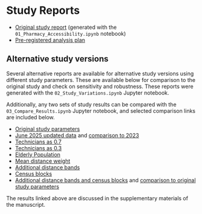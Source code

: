 # Study Reports

- [Original study report](https://hegsrr.github.io/OR-VT-Pharmacy/report.html) (generated with the `01_Pharmacy_Accessibility.ipynb` notebook)
- [Pre-registered analysis plan](https://hegsrr.github.io/OR-VT-Pharmacy/report/analysis_plan.pdf)

## Alternative study versions

Several alternative reports are available for alternative study versions using different study parameters. These are available below for comparison to the original study and check on sensitivity and robustness. 
These reports were generated with the `02_Study_Variations.ipynb` Jupyter notebook.

Additionally, any two sets of study results can be compared with the `03_Compare_Results.ipynb` Jupyter notebook, and selected comparison links are included below.

- [Original study parameters](https://hegsrr.github.io/OR-VT-Pharmacy/report/original_parameters.html)
- [June 2025 updated data](https://hegsrr.github.io/OR-VT-Pharmacy/report/june_2025.html) and [comparison to 2023](https://hegsrr.github.io/OR-VT-Pharmacy/report/compare_2023_2025.html)
- [Technicians as 0.7](https://hegsrr.github.io/OR-VT-Pharmacy/report/technicians_pt7.html)
- [Technicians as 0.3](https://hegsrr.github.io/OR-VT-Pharmacy/report/technicians_pt3.html)
- [Elderly Population](https://hegsrr.github.io/OR-VT-Pharmacy/report/elderly_population.html)
- [Mean distance weight](https://hegsrr.github.io/OR-VT-Pharmacy/report/distweight_mean.html)
- [Additional distance bands](https://hegsrr.github.io/OR-VT-Pharmacy/report/granular_distance.html)
- [Census blocks](https://hegsrr.github.io/OR-VT-Pharmacy/report/census_blocks.html)
- [Additional distance bands and census blocks](https://hegsrr.github.io/OR-VT-Pharmacy/report/granular_distance_census_blocks.html) and [comparison to original study parameters](https://hegsrr.github.io/OR-VT-Pharmacy/report/compare_granularity.html)

The results linked above are discussed in the supplementary materials of the manuscript.